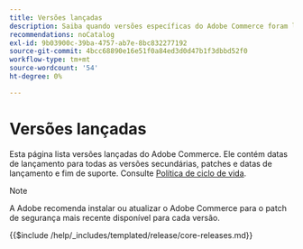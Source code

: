 ```yaml
---
title: Versões lançadas
description: Saiba quando versões específicas do Adobe Commerce foram lançadas.
recommendations: noCatalog
exl-id: 9b03900c-39ba-4757-ab7e-8bc832277192
source-git-commit: 4bcc68890e16e51f0a84ed3d0d47b1f3dbbd52f0
workflow-type: tm+mt
source-wordcount: '54'
ht-degree: 0%

---
```


# Versões lançadas

Esta página lista versões lançadas do Adobe Commerce. Ele contém datas de lançamento para todas as versões secundárias, patches e datas de lançamento e fim de suporte. Consulte [Política de ciclo de vida](lifecycle-policy.md).

>[!NOTE]
>
>A Adobe recomenda instalar ou atualizar o Adobe Commerce para o patch de segurança mais recente disponível para cada versão.

{{$include /help/_includes/templated/release/core-releases.md}}
